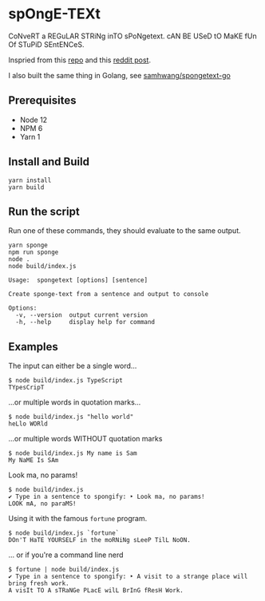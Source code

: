 # spOngE-TEXt

CoNveRT a REGuLAR STRiNg inTO sPoNgetext. cAN BE USeD tO MaKE fUn Of STuPiD SEntENCeS.

Inspried from this [repo](https://github.com/peterlravn/My-projects/blob/master/A%20ScrIpt%20tO%20MaKE%20fUN%20of%20A%20sENteNcE%20v.2.ipynb)
and this [reddit post](https://www.reddit.com/r/Python/comments/j8kpes/i_made_a_script_that_randomly_capitalizes_letters/).

I also built the same thing in Golang, see [samhwang/spongetext-go](https://github.com/samhwang/spongetext-go)

## Prerequisites

- Node 12
- NPM 6
- Yarn 1

## Install and Build

```shell
yarn install
yarn build
```

## Run the script

Run one of these commands, they should evaluate to the same output.

```shell
yarn sponge
npm run sponge
node .
node build/index.js
```

```shell
Usage:  spongetext [options] [sentence]

Create sponge-text from a sentence and output to console

Options:
  -v, --version  output current version
  -h, --help     display help for command
```

## Examples

The input can either be a single word...

```shell
$ node build/index.js TypeScript
TYpesCripT
```

...or multiple words in quotation marks...

```shell
$ node build/index.js "hello world"
heLlo WORld
```

...or multiple words WITHOUT quotation marks

```shell
$ node build/index.js My name is Sam
My NaME Is SAm
```

Look ma, no params!

```shell
$ node build/index.js
✔ Type in a sentence to spongify: ‣ Look ma, no params!
LOOK mA, no paraMS!
```

Using it with the famous `fortune` program.

```shell
$ node build/index.js `fortune`
DOn'T HaTE YOURSELF in the moRNiNg sLeeP TilL NoON.
```

... or if you're a command line nerd

```shell
$ fortune | node build/index.js
✔ Type in a sentence to spongify: ‣ A visit to a strange place will bring fresh work.
A visIt TO A sTRaNGe PLacE wilL BrInG fResH Work.
```
